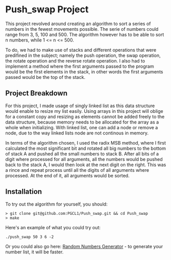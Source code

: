 # Push_swap Project

This project revolved around creating an algorithm to sort a series of numbers in the fewest movements possible. The serie of numbers could range from 3, 5, 100 and 500. The algorithm however has to be able to sort n numbers, while 1 <= n <= 500.

To do, we had to make use of stacks and different operations that were predifined in the subject; namely the push operation, the swap operation, the rotate operation and the reverse rotate operation. I also had to implement a method where the first arguments passed to the program would be the first elements in the stack, in other words the first arguments passed would be the top of the stack.

## Project Breakdown

For this project, I made usage of singly linked list as this data structure would enable to resize my  list easily. Using arrays in this project will oblige for a constant copy and resizing as elements cannot be added freely to the data structure, because memory needs to be allocated for the array as a whole when initializing. With linked list, one can add a node or remove a node, due to the way linked lists node are not continous in memory.

In terms of the algorithm chosen, I used the radix MSB method, where I first calculated the most significant bit and rotated all big numbers to the bottom of stack A and pushed all the small numbers to stack B. After all bits of a digit where processed for all arguments, all the numbers would be pushed back to the stack A, I would then look at the next digit on the right. This was a rince and repeat process until all the digits of all arguments where processed. At the end of it, all arguments would be sorted.

## Installation

To try out the algorithm for yourself, you should:

```
> git clone git@github.com:PGCL1/Push_swap.git && cd Push_swap
> make
```

Here's an example of what you could try out:
```
./push_swap 50 3 6 -2
```

Or you could also go here:
[Random Numbers Generator](https://www.calculatorsoup.com/calculators/statistics/random-number-generator.php) - to generate your number list, it will be faster.

